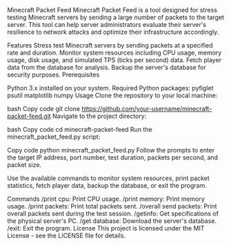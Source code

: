Minecraft Packet Feed
Minecraft Packet Feed is a tool designed for stress testing Minecraft servers by sending a large number of packets to the target server. This tool can help server administrators evaluate their server's resilience to network attacks and optimize their infrastructure accordingly.

Features
Stress test Minecraft servers by sending packets at a specified rate and duration.
Monitor system resources including CPU usage, memory usage, disk usage, and simulated TPS (ticks per second) data.
Fetch player data from the database for analysis.
Backup the server's database for security purposes.
Prerequisites

Python 3.x installed on your system.
Required Python packages:
pyfiglet
psutil
matplotlib
numpy
Usage
Clone the repository to your local machine:

bash
Copy code
git clone https://github.com/your-username/minecraft-packet-feed.git
Navigate to the project directory:

bash
Copy code
cd minecraft-packet-feed
Run the minecraft_packet_feed.py script:

Copy code
python minecraft_packet_feed.py
Follow the prompts to enter the target IP address, port number, test duration, packets per second, and packet size.

Use the available commands to monitor system resources, print packet statistics, fetch player data, backup the database, or exit the program.

Commands
/print cpu: Print CPU usage.
/print memory: Print memory usage.
/print packets: Print total packets sent.
/overall send packets: Print overall packets sent during the test session.
/getinfo: Get specifications of the physical server's PC.
/get database: Download the server's database.
/exit: Exit the program.
License
This project is licensed under the MIT License - see the LICENSE file for details.
